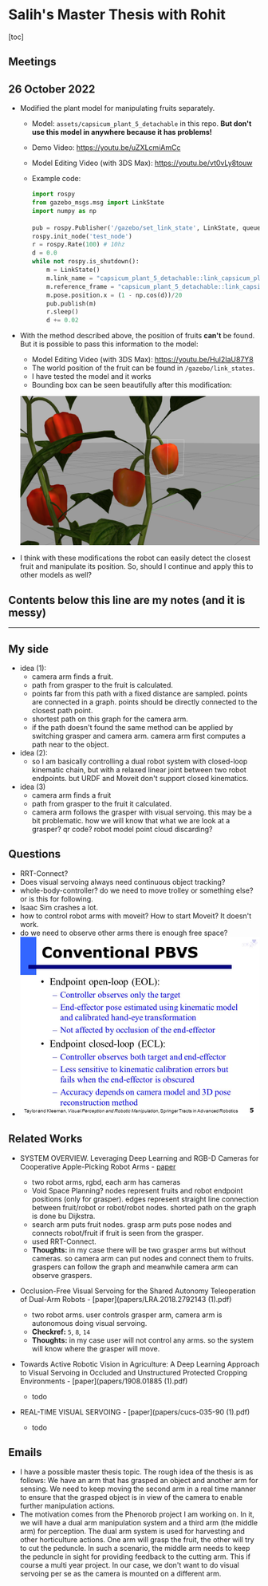 # Salih's Master Thesis with Rohit

[toc]

## Meetings

## 26 October 2022

- Modified the plant model for manipulating fruits separately.

  - Model: `assets/capsicum_plant_5_detachable` in this repo. **But don't use this model in anywhere because it has problems!**

  - Demo Video: https://youtu.be/uZXLcmiAmCc

  - Model Editing Video (with 3DS Max): https://youtu.be/vt0vLy8touw

  - Example code:

    ```python
    import rospy
    from gazebo_msgs.msg import LinkState
    import numpy as np
    
    pub = rospy.Publisher('/gazebo/set_link_state', LinkState, queue_size=2)
    rospy.init_node('test_node')
    r = rospy.Rate(100) # 10hz
    d = 0.0
    while not rospy.is_shutdown():
        m = LinkState()
        m.link_name = "capsicum_plant_5_detachable::link_capsicum_plant_5_fruit1"
        m.reference_frame = "capsicum_plant_5_detachable::link_capsicum_plant_5_body"
        m.pose.position.x = (1 - np.cos(d))/20
        pub.publish(m)
        r.sleep()
        d += 0.02
    ```

- With the method described above, the position of fruits **can't** be found. But it is possible to pass this information to the model:

  - Model Editing Video (with 3DS Max): https://youtu.be/Hul2IaU87Y8
  - The world position of the fruit can be found in `/gazebo/link_states`.
  - I have tested the model and it works 
  - Bounding box can be seen beautifully after this modification:

  ![ss1](assets/ss1.png)

- I think with these modifications the robot can easily detect the closest fruit and manipulate its position. So, should I continue and apply this to other models as well?



## Contents below this line are my notes (and it is messy)

------------------------



## My side

- idea (1):
  - camera arm finds a fruit.
  - path from grasper to the fruit is calculated.
  - points far from this path with a fixed distance are sampled. points are connected in a graph. points should be directly connected to the closest path point.
  - shortest path on this graph for the camera arm. 
  - if the path doesn't found the same method can be applied by switching grasper and camera arm. camera arm first computes a path near to the object.
- idea (2):
  - so I am basically controlling a dual robot system with closed-loop kinematic chain, but with a relaxed linear joint between two robot endpoints. but URDF and Moveit don't support closed kinematics.
- idea (3)
  - camera arm finds a fruit
  - path from grasper to the fruit it calculated.
  - camera arm follows the grasper with visual servoing. this may be a bit problematic. how we will know that what we are look at a grasper? qr code? robot model point cloud discarding?


## Questions

- RRT-Connect?
- Does visual servoing always need continuous object tracking?
- whole-body-controller? do we need to move trolley or something else? or is this for following.
- Isaac Sim crashes a lot. 
- how to control robot arms with moveit? How to start Moveit? It doesn't work.
- do we need to observe other arms there is enough free space?
- ![Conventional+PBVS+Endpoint+open-loop+(EOL)_](assets/Conventional+PBVS+Endpoint+open-loop+(EOL)_.jpg)

## Related Works

- SYSTEM OVERVIEW. Leveraging Deep Learning and RGB-D Cameras for Cooperative Apple-Picking Robot Arms - [paper](papers/aim.201901125.pdf)
  - two robot arms, rgbd, each arm has cameras
  - Void Space Planning? nodes represent fruits and robot endpoint positions (only for grasper). edges represent straight line connection between fruit/robot or robot/robot nodes. shorted path on the graph is done bu Dijkstra.
  - search arm puts fruit nodes. grasp arm puts pose nodes and connects robot/fruit if fruit is seen from the grasper.
  - used RRT-Connect. 
  - **Thoughts:** in my case there will be two grasper arms but without cameras. so camera arm can put nodes and connect them to fruits. graspers can follow the graph and meanwhile camera arm can observe graspers.
- Occlusion-Free Visual Servoing for the Shared Autonomy Teleoperation of Dual-Arm Robots - [paper](papers/LRA.2018.2792143 (1).pdf)
  - two robot arms. user controls grasper arm, camera arm is autonomous doing visual servoing. 
  - **Checkref:** `5`, `8`, `14`
  - **Thoughts:** in my case user will not control any arms. so the system will know where the grasper will move. 


- Towards Active Robotic Vision in Agriculture: A Deep Learning Approach to Visual Servoing in Occluded and Unstructured Protected Cropping Environments - [paper](papers/1908.01885 (1).pdf)
  - todo
- REAL-TIME VISUAL SERVOING - [paper](papers/cucs-035-90 (1).pdf)

  - todo


## Emails

- I have a possible master thesis topic. The rough idea of the thesis is as follows: We have an arm that has grasped an object and another arm for sensing. We need to keep moving the second arm in a real time manner to ensure that the grasped object is in view of the camera to enable further manipulation actions. 
- The motivation comes from the Phenorob project I am working on. In it, we will have a dual arm manipulation system and a third arm (the middle arm) for perception. The dual arm system is used for harvesting and other horticulture actions. One arm will grasp the fruit, the other will try to cut the peduncle. In such a scenario, the middle arm needs to keep the peduncle in sight for providing feedback to the cutting arm. This if course a multi year project. In our case, we don't want to do visual servoing per se as the camera is mounted on a different arm. 
